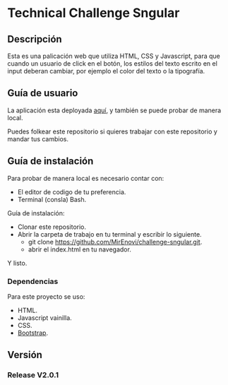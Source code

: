 
# Technical Challenge Sngular

## Descripción

Esta es una palicación web que utiliza HTML, CSS y Javascript, para que cuando un usuario de click en el botón, los estilos del texto escrito en el input deberan cambiar, por ejemplo el color del texto o la tipografía.


## Guía de usuario

La aplicación esta deployada [aquí](https://mirenovi.github.io/challenge-sngular/), y también se puede probar de manera local.

Puedes folkear este repositorio si quieres trabajar con este repositorio y mandar tus cambios.


## Guía de instalación

Para probar de manera local es necesario contar con:
- El editor de codigo de tu preferencia.
- Terminal (consla) Bash.


Guía de instalación:

- Clonar este repositorio.
- Abrir la carpeta de trabajo en tu terminal y escribir lo siguiente.
    - git clone https://github.com/MirEnovi/challenge-sngular.git.
    - abrir el index.html en tu navegador.

Y listo.

### Dependencias

Para este proyecto se uso:
- HTML.
- Javascript vainilla.
- CSS.
- [Bootstrap](https://getbootstrap.com/docs/4.1/components/buttons/).


## Versión

### Release V2.0.1
